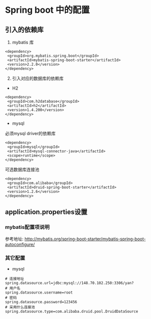 # Spring boot 中的配置
## 引入的依赖库
1. mybatis 库
```
<dependency>  
 <groupId>org.mybatis.spring.boot</groupId>  
 <artifactId>mybatis-spring-boot-starter</artifactId>  
 <version>2.2.0</version>  
</dependency>
```
2. 引入对应的数据库的依赖库
- H2
```
<dependency>  
 <groupId>com.h2database</groupId>  
 <artifactId>h2</artifactId>  
 <version>1.4.200</version>  
</dependency>
```
- mysql

必须mysql driver的依赖库
```
<dependency>  
 <groupId>mysql</groupId>  
 <artifactId>mysql-connector-java</artifactId>  
 <scope>runtime</scope>  
</dependency>
```

可选数据库连接池
```
<dependency>  
 <groupId>com.alibaba</groupId>  
 <artifactId>druid-spring-boot-starter</artifactId>  
 <version>1.2.6</version>  
</dependency>
```

## application.properties设置
### mybatis配置项说明
参考地址: http://mybatis.org/spring-boot-starter/mybatis-spring-boot-autoconfigure/

### 其它配置
- mysql
```
# 连接地址
spring.datasource.url=jdbc:mysql://148.70.102.250:3306/yan?
# 用户名
spring.datasource.username=root 
# 密码
spring.datasource.password=123456  
# 采用什么连接池
spring.datasource.type=com.alibaba.druid.pool.DruidDataSource
```